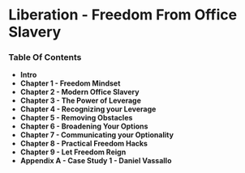# Liberation - Freedom From Office Slavery

### Table Of Contents
* **Intro**
* **Chapter 1 - Freedom Mindset**
* **Chapter 2 - Modern Office Slavery**
* **Chapter 3 - The Power of Leverage**
* **Chapter 4 - Recognizing your Leverage**
* **Chapter 5 - Removing Obstacles**
* **Chapter 6 - Broadening Your Options**
* **Chapter 7 - Communicating your Optionality**
* **Chapter 8 - Practical Freedom Hacks**
* **Chapter 9 - Let Freedom Reign**
* **Appendix A - Case Study 1 - Daniel Vassallo**
